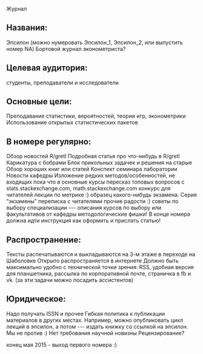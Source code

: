 Журнал

Названия:
---------
Эпсилон (можно нумеровать Эпсилон_1, Эпсилон_2, или выпустить номер NA)
Бортовой журнал эконометриста?

Целевая аудитория:
----------------- 
студенты, преподаватели и исследователи

Основные цели:
-------------- 
Преподавание статистики, вероятностей, теории игр, эконометрики
Использование открытых статистических пакетов

В номере регулярно:
------------------
Обзор новостей R/gretl
Подробная статья про что-нибудь в R/gretl
Карикатура с бобрами
Блок прикольных задачек и решения на старые
Обзор хороших книг или статей
Конспект семинара лаборатории
Новости кафедры
Изложение редких методов/особенностей, не входящих пока что в основные курсы
пересказ топовых вопросов с stats.stackexchange.com, math.stackexchange.com
конкурс для читателей
лекции по метрике :)
образец какого-нибудь экзамена. Серия "экзамены"
переписка с читателями
прочие радости :)
советы по выбору специализации --- описания курсов по выбору или факультативов от кафедры
методологические фишки!
В конце номера должна идти инструкция как оформить и прислать статью!


Распространение:
----------------
Тексты распечатываются и выкладываются на 3-м этаже в переходе на Шаболовке
Открыто распространяется в интернете
Должно быть максимально удобно  с технической точки зрения: RSS, удобная версия для планшетника, рассылка по корпоративной почте, страничка в fb и vk. (за эти задачи можно посадить ассистентов)

Юридическое:
-------------
Надо получать ISSN и прочее
Гибкая политика к публикации материалов в других местах. Например, можно опубликовать цикл лекций в эпсилон, а потом --- издать книжку со ссылкой на эпсилон. Мы не против :)
Нет требования научной новизны
Рецензирование?


конец мая 2015 - выход первого номера :)





